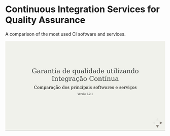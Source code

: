 # Continuous Integration Services for Quality Assurance

A comparison of the most used CI software and services.

![cover](cover.jpg)
